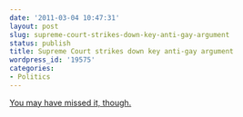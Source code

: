 ```yaml
---
date: '2011-03-04 10:47:31'
layout: post
slug: supreme-court-strikes-down-key-anti-gay-argument
status: publish
title: Supreme Court strikes down key anti-gay argument
wordpress_id: '19575'
categories:
- Politics
---
```


[You may have missed it, though.](http://www.patheos.com/community/slacktivist/2011/03/03/supreme-court-strikes-down-key-argument-of-same-sex-marriage-foes/)
